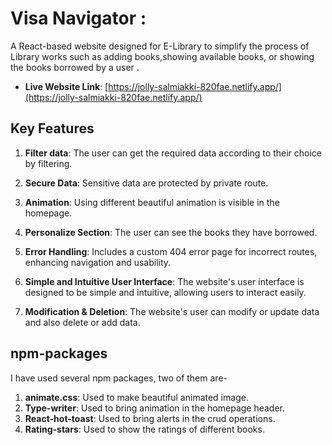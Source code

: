 # Visa Navigator : 

A React-based  website designed for E-Library to simplify the process of Library works such as adding books,showing available books, or showing the books borrowed by a user .

- **Live Website Link**: [https://jolly-salmiakki-820fae.netlify.app/](https://jolly-salmiakki-820fae.netlify.app/)



## Key Features

1. **Filter data**: The user can get the required data according to their choice by filtering.
2. **Secure Data**: Sensitive data are protected by private route.
3. **Animation**: Using different beautiful animation is visible in the homepage.
4. **Personalize Section**: The user can see the books they have borrowed.
5. **Error Handling**: Includes a custom 404 error page for incorrect routes, enhancing navigation and usability.

6. **Simple and Intuitive User Interface**: The website's user interface is designed to be simple and intuitive, allowing users to interact easily.

7. **Modification & Deletion**: The website's user can modify or update data and also delete  or add data.


## npm-packages
I have used several npm packages, two of them are-

1. **animate.css**: Used to make beautiful animated image.
2. **Type-writer**: Used to bring animation in the homepage header.
3. **React-hot-toast**: Used to bring alerts in the crud operations.
3. **Rating-stars**: Used to show the ratings of different books.




